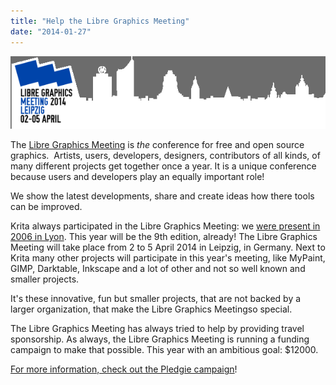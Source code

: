 ```yaml
---
title: "Help the Libre Graphics Meeting"
date: "2014-01-27"
---
```


![](images/lgm_2014_header_dark.png)

The [Libre Graphics Meeting](http://libregraphicsmeeting.org/2014/) is _the_ conference for free and open source graphics.  Artists, users, developers, designers, contributors of all kinds, of many different projects get together once a year. It is a unique conference because users and developers play an equally important role!

We show the latest developments, share and create ideas how there tools can be improved.

Krita always participated in the Libre Graphics Meeting: we [were present in 2006 in Lyon](http://blog.cberger.net/2006/03/19/libre-graphics-meeting-day-2/). This year will be the 9th edition, already! The Libre Graphics Meeting will take place from 2 to 5 April 2014 in Leipzig, in Germany. Next to Krita many other projects will participate in this year's meeting, like MyPaint, GIMP, Darktable, Inkscape and a lot of other and not so well known and smaller projects.

It's these innovative, fun but smaller projects, that are not backed by a larger organization, that make the Libre Graphics Meetingso special.

The Libre Graphics Meeting has always tried to help by providing travel sponsorship. As always, the Libre Graphics Meeting is running a funding campaign to make that possible. This year with an ambitious goal: $12000.

[For more information, check out the Pledgie campaign](https://pledgie.com/campaigns/22927)!
